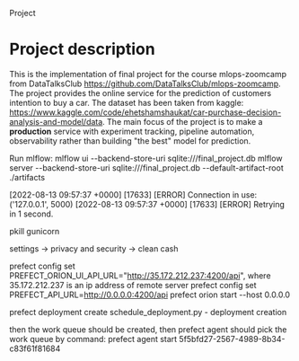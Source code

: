Project
<h1> Project description</h1>

This is the implementation of final project for the course mlops-zoomcamp from DataTalksClub https://github.com/DataTalksClub/mlops-zoomcamp.
The project provides the online service for the prediction of customers intention to buy a car. The dataset has been taken from kaggle: https://www.kaggle.com/code/ehetshamshaukat/car-purchase-decision-analysis-and-model/data.
The main focus of the project is to make a **production** service with experiment tracking, pipeline automation, observability rather than building "the best" model for prediction. 

Run mlflow:
mlflow ui --backend-store-uri sqlite:///final_project.db 
mlflow server --backend-store-uri sqlite:///final_project.db --default-artifact-root ./artifacts

[2022-08-13 09:57:37 +0000] [17633] [ERROR] Connection in use: ('127.0.0.1', 5000)
[2022-08-13 09:57:37 +0000] [17633] [ERROR] Retrying in 1 second.

pkill gunicorn


settings -> privacy and security -> clean cash



prefect config set PREFECT_ORION_UI_API_URL="http://35.172.212.237:4200/api", where 35.172.212.237 is an ip address of remote server
prefect config set PREFECT_API_URL=http://0.0.0.0:4200/api
prefect orion start --host 0.0.0.0


prefect deployment create schedule_deployment.py - deployment creation

then the work queue should be created, then prefect agent should pick the work queue by command: 
prefect agent start 5f5bfd27-2567-4989-8b34-c83f61f81684